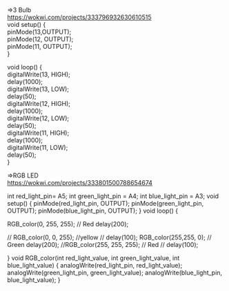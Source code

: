 =>3 Bulb</br>
https://wokwi.com/projects/333796932630610515</br>
void setup() {</br>
  pinMode(13,OUTPUT);</br>
  pinMode(12, OUTPUT);</br>
  pinMode(11, OUTPUT);</br>
}</br>

void loop() {</br>
  digitalWrite(13, HIGH);</br>
  delay(1000);</br>
  digitalWrite(13, LOW);</br>
  delay(50);</br>
digitalWrite(12, HIGH);</br>
  delay(1000);</br>
  digitalWrite(12, LOW);</br>
  delay(50);</br>
digitalWrite(11, HIGH);</br>
  delay(1000);</br>
  digitalWrite(11, LOW);</br>
  delay(50);</br>
}</br>

=>RGB LED</br>
https://wokwi.com/projects/333801500788654674

int red_light_pin= A5;
int green_light_pin = A4;
int blue_light_pin = A3;
void setup() {
  pinMode(red_light_pin, OUTPUT);
  pinMode(green_light_pin, OUTPUT);
  pinMode(blue_light_pin, OUTPUT);
}
void loop() {

  
  RGB_color(0, 255, 255); // Red
  delay(200);
  
 // RGB_color(0, 0, 255); //yellow
 // delay(100);
  RGB_color(255,255, 0); // Green
 delay(200);
 //RGB_color(255, 255, 255); // Red
 // delay(100);
 
}
void RGB_color(int red_light_value, int green_light_value, int blue_light_value)
 {
  analogWrite(red_light_pin, red_light_value);
  analogWrite(green_light_pin, green_light_value);
  analogWrite(blue_light_pin, blue_light_value);
}
